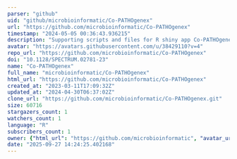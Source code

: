 ```yaml
---
parser: "github"
uid: "github/microbioinformatic/Co-PATHOgenex"
url: "https://github.com/microbioinformatic/Co-PATHOgenex"
timestamp: "2024-05-05 00:36:43.936215"
description: "Supporting scripts and files for R shiny app Co-PATHOgenex"
avatar: "https://avatars.githubusercontent.com/u/38429110?v=4"
repo_url: "https://github.com/microbioinformatic/Co-PATHOgenex"
doi: "10.1128/SPECTRUM.02781-23"
name: "Co-PATHOgenex"
full_name: "microbioinformatic/Co-PATHOgenex"
html_url: "https://github.com/microbioinformatic/Co-PATHOgenex"
created_at: "2023-03-11T17:09:32Z"
updated_at: "2024-04-30T06:37:02Z"
clone_url: "https://github.com/microbioinformatic/Co-PATHOgenex.git"
size: 60716
stargazers_count: 1
watchers_count: 1
language: "R"
subscribers_count: 1
owner: {"html_url": "https://github.com/microbioinformatic", "avatar_url": "https://avatars.githubusercontent.com/u/38429110?v=4", "login": "microbioinformatic", "type": "User"}
date: "2025-09-27 14:24:25.402168"
---
```

